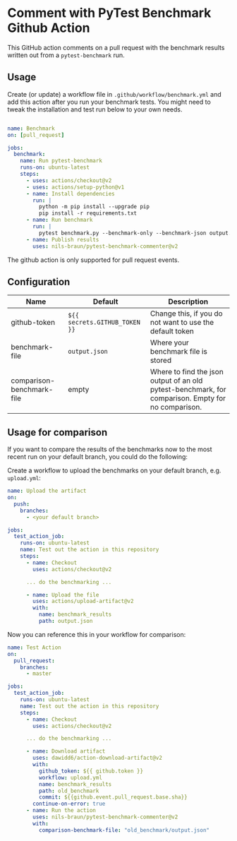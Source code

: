 # Comment with PyTest Benchmark Github Action

This GitHub action comments on a pull request with the benchmark results written out from a `pytest-benchmark` run.

## Usage

Create (or update) a workflow file in `.github/workflow/benchmark.yml`
and add this action after you run your benchmark tests.
You might need to tweak the installation and test run below to your own needs.

```yaml

name: Benchmark
on: [pull_request]

jobs:
  benchmark:
    name: Run pytest-benchmark
    runs-on: ubuntu-latest
    steps:
      - uses: actions/checkout@v2
      - uses: actions/setup-python@v1
      - name: Install dependencies
        run: |
          python -m pip install --upgrade pip
          pip install -r requirements.txt
      - name: Run benchmark
        run: |
          pytest benchmark.py --benchmark-only --benchmark-json output.json
      - name: Publish results
        uses: nils-braun/pytest-benchmark-commenter@v2
```

The github action is only supported for pull request events.

## Configuration

| Name | Default | Description |
|------|---------|-------------|
| github-token | `${{ secrets.GITHUB_TOKEN }}` | Change this, if you do not want to use the default token |
| benchmark-file | `output.json` | Where your benchmark file is stored |
| comparison-benchmark-file | empty | Where to find the json output of an old pytest-benchmark, for comparison. Empty for no comparison. |

## Usage for comparison

If you want to compare the results of the benchmarks now to the most recent run on your default branch, you could do the following:

Create a workflow to upload the benchmarks on your default branch, e.g. `upload.yml`:

```yaml
name: Upload the artifact
on:
  push:
    branches:
      - <your default branch>

jobs:
  test_action_job:
    runs-on: ubuntu-latest
    name: Test out the action in this repository
    steps:
      - name: Checkout
        uses: actions/checkout@v2

      ... do the benchmarking ...

      - name: Upload the file
        uses: actions/upload-artifact@v2
        with:
          name: benchmark_results
          path: output.json
```

Now you can reference this in your workflow for comparison:

```yaml
name: Test Action
on:
  pull_request:
    branches:
      - master

jobs:
  test_action_job:
    runs-on: ubuntu-latest
    name: Test out the action in this repository
    steps:
      - name: Checkout
        uses: actions/checkout@v2

      ... do the benchmarking ...

      - name: Download artifact
        uses: dawidd6/action-download-artifact@v2
        with:
          github_token: ${{ github.token }}
          workflow: upload.yml
          name: benchmark_results
          path: old_benchmark
          commit: ${{github.event.pull_request.base.sha}}
        continue-on-error: true
      - name: Run the action
        uses: nils-braun/pytest-benchmark-commenter@v2
        with:
          comparison-benchmark-file: "old_benchmark/output.json"
```